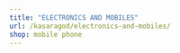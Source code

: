 ```yaml
---
title: "ELECTRONICS AND MOBILES"
url: /kasaragod/electronics-and-mobiles/
shop: mobile phone
---
```

